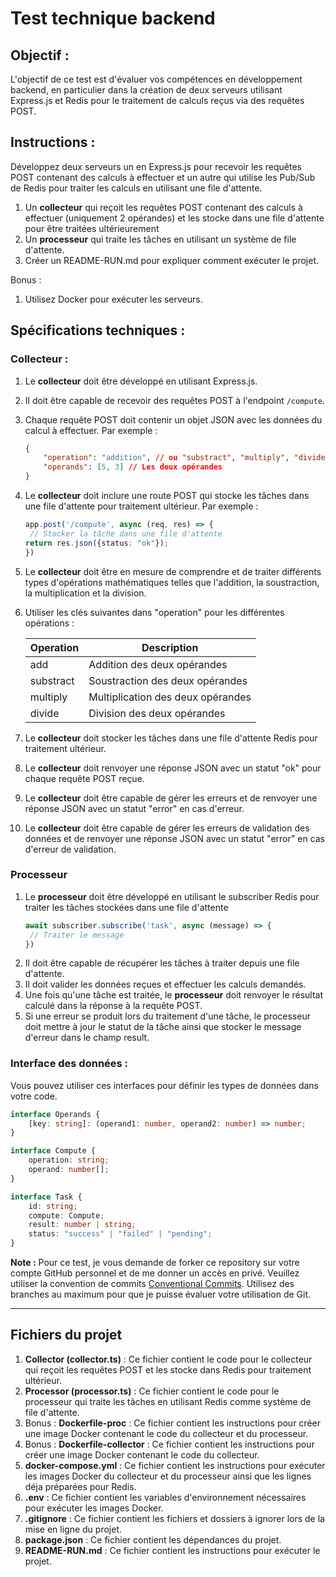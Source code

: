# Test technique backend

## Objectif :
L'objectif de ce test est d'évaluer vos compétences en développement backend, en particulier dans la création de deux serveurs utilisant Express.js et Redis pour le traitement de calculs reçus via des requêtes POST.

## Instructions :
Développez deux serveurs un en Express.js pour recevoir les requêtes POST contenant des calculs à effectuer et un autre qui utilise les Pub/Sub de Redis pour traiter les calculs en utilisant une file d'attente.
1. Un **collecteur** qui reçoit les requêtes POST contenant des calculs à effectuer (uniquement 2 opérandes) et les stocke dans une file d'attente pour être traitées ultérieurement
2. Un **processeur** qui traite les tâches en utilisant un système de file d'attente.
3. Créer un README-RUN.md pour expliquer comment exécuter le projet.

Bonus : 
1. Utilisez Docker pour exécuter les serveurs. 

## Spécifications techniques :
### Collecteur :
1. Le **collecteur** doit être développé en utilisant Express.js.
2. Il doit être capable de recevoir des requêtes POST à l'endpoint `/compute`.
3. Chaque requête POST doit contenir un objet JSON avec les données du calcul à effectuer. Par exemple :
    ```json
    {
        "operation": "addition", // ou "substract", "multiply", "divide"
        "operands": [5, 3] // Les deux opérandes
    }
    ```
4. Le **collecteur** doit inclure une route POST qui stocke les tâches dans une file d'attente pour traitement ultérieur. Par exemple :   
      ```typescript
   app.post('/compute', async (req, res) => {
       // Stocker la tâche dans une file d'attente
      return res.json({status: "ok"});
   })
   ```   
5. Le **collecteur** doit être en mesure de comprendre et de traiter différents types d'opérations mathématiques telles que l'addition, la soustraction, la multiplication et la division.
6. Utiliser les clés suivantes dans "operation" pour les différentes opérations :

   | Operation | Description                       |
   |-----------|-----------------------------------|
   | add       | Addition des deux opérandes       |
   | substract | Soustraction des deux opérandes   |
   | multiply  | Multiplication des deux opérandes |
   | divide    | Division des deux opérandes       |

7. Le **collecteur** doit stocker les tâches dans une file d'attente Redis pour traitement ultérieur.
8. Le **collecteur** doit renvoyer une réponse JSON avec un statut "ok" pour chaque requête POST reçue.
9. Le **collecteur** doit être capable de gérer les erreurs et de renvoyer une réponse JSON avec un statut "error" en cas d'erreur.
10. Le **collecteur** doit être capable de gérer les erreurs de validation des données et de renvoyer une réponse JSON avec un statut "error" en cas d'erreur de validation.



### Processeur
1. Le **processeur** doit être développé en utilisant le subscriber Redis pour traiter les tâches stockées dans une file d'attente
      ```typescript
   await subscriber.subscribe('task', async (message) => {
       // Traiter le message
   })
   ```
2. Il doit être capable de récupérer les tâches à traiter depuis une file d'attente.
3. Il doit valider les données reçues et effectuer les calculs demandés.
4. Une fois qu'une tâche est traitée, le **processeur** doit renvoyer le résultat calculé dans la réponse à la requête POST.
5. Si une erreur se produit lors du traitement d'une tâche, le processeur doit mettre à jour le statut de la tâche ainsi que stocker le message d'erreur dans le champ result.

### Interface des données :
Vous pouvez utiliser ces interfaces pour définir les types de données dans votre code.
```typescript
interface Operands {
    [key: string]: (operand1: number, operand2: number) => number;
}

interface Compute {
    operation: string;
    operand: number[];
}

interface Task {
    id: string;
    compute: Compute;
    result: number | string;
    status: "success" | "failed" | "pending";
}
```

**Note :**
Pour ce test, je vous demande de forker ce repository sur votre compte GitHub personnel et de me donner un accès en privé. Veuillez utiliser la convention de commits [Conventional Commits](https://www.conventionalcommits.org/en/v1.0.0/). Utilisez des branches au maximum pour que je puisse évaluer votre utilisation de Git.

---

## Fichiers du projet

1. **Collector (collector.ts)** : Ce fichier contient le code pour le collecteur qui reçoit les requêtes POST et les stocke dans Redis pour traitement ultérieur.
2. **Processor (processor.ts)** : Ce fichier contient le code pour le processeur qui traite les tâches en utilisant Redis comme système de file d'attente.
3. Bonus : **Dockerfile-proc** : Ce fichier contient les instructions pour créer une image Docker contenant le code du collecteur et du processeur.
3.  Bonus : **Dockerfile-collector** : Ce fichier contient les instructions pour créer une image Docker contenant le code du collecteur.
4. **docker-compose.yml** : Ce fichier contient les instructions pour exécuter les images Docker du collecteur et du processeur ainsi que les lignes déja préparées pour Redis. 
5. **.env** : Ce fichier contient les variables d'environnement nécessaires pour exécuter les images Docker.
6. **.gitignore** : Ce fichier contient les fichiers et dossiers à ignorer lors de la mise en ligne du projet.
7. **package.json** : Ce fichier contient les dépendances du projet.
8. **README-RUN.md** : Ce fichier contient les instructions pour exécuter le projet.

